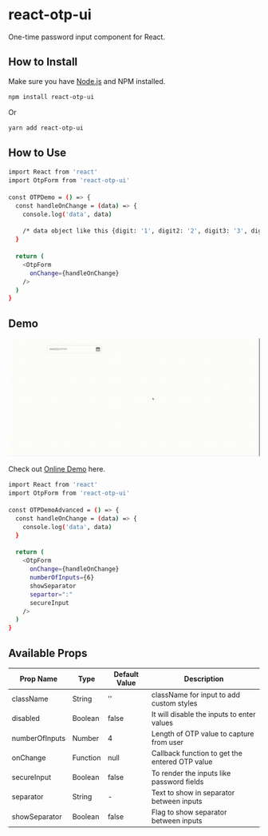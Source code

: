 # react-otp-ui
One-time password input component for React.

## How to Install

Make sure you have [Node.js](http://nodejs.org/) and NPM installed.

```sh
npm install react-otp-ui
```

Or

```sh
yarn add react-otp-ui
```

## How to Use

```sh
import React from 'react'
import OtpForm from 'react-otp-ui'

const OTPDemo = () => {
  const handleOnChange = (data) => {
    console.log('data', data)
    
    /* data object like this {digit: '1', digit2: '2', digit3: '3', digit4: '4', otpValue: '1234'} */
  }

  return (
    <OtpForm
      onChange={handleOnChange}
    />
  )
}
```

## Demo

![Datepicker Demo](https://github.com/Santhosh1392/react-datepicker-ui/blob/main/demo/demo.gif)

Check out [Online Demo](https://korimi.in/projects) here.

```sh
import React from 'react'
import OtpForm from 'react-otp-ui'

const OTPDemoAdvanced = () => {
  const handleOnChange = (data) => {
    console.log('data', data)
  }

  return (
    <OtpForm
      onChange={handleOnChange}
      numberOfInputs={6}
      showSeparator
      separtor=":"
      secureInput
    />
  )
}
```

## Available Props

| Prop Name     | Type     | Default Value | Description                                             |
| ------------- | -------- | ------------- | ------------------------------------------------------- |
| className     | String   | ''            | className for input to add custom styles                |
| disabled      | Boolean  | false         | It will disable the inputs to enter values              |
| numberOfInputs| Number   | 4             | Length of OTP value to capture from user                |
| onChange      | Function | null          | Callback function to get the entered OTP value          |
| secureInput   | Boolean  | false         | To render the inputs like password fields               | 
| separator     | String   | -             | Text to show in separator between inputs                |
| showSeparator | Boolean  | false         | Flag to show separator between inputs                   |
